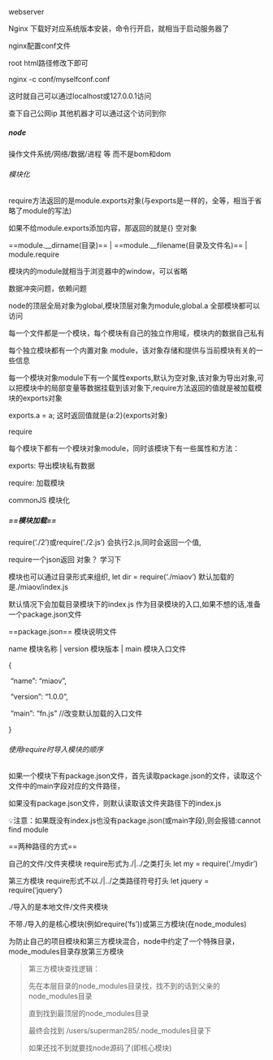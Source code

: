 webserver

Nginx 下载好对应系统版本安装，命令行开启，就相当于启动服务器了

nginx配置conf文件

root html路径修改下即可

nginx -c conf/myselfconf.conf

这时就自己可以通过localhost或127.0.0.1访问



查下自己公网ip 其他机器才可以通过这个访问到你



##### node

操作文件系统/网络/数据/进程 等 而不是bom和dom



###### 模块化

require方法返回的是module.exports对象(与exports是一样的，全等，相当于省略了module的写法)

如果不给module.exports添加内容，那返回的就是{} 空对象



==module.\_\_dirname(目录)== | ==module.\_\_filename(目录及文件名)== | module.require

模块内的module就相当于浏览器中的window，可以省略

数据冲突问题，依赖问题

node的顶层全局对象为global,模块顶层对象为module,global.a 全部模块都可以访问



每一个文件都是一个模块，每个模块有自己的独立作用域，模块内的数据自己私有

每个独立模块都有一个内置对象 module，该对象存储和提供与当前模块有关的一些信息

每一个模块对象module下有一个属性exports,默认为空对象,该对象为导出对象,可以把模块中的局部变量等数据挂载到该对象下,require方法返回的值就是被加载模块的exports对象



exports.a = a; 这时返回值就是{a:2}(exports对象)



require



每个模块下都有一个模块对象module，同时该模块下有一些属性和方法：

exports: 导出模块私有数据

require: 加载模块



commonJS 模块化



##### ==模块加载==

require(‘./2’)或require(‘./2.js’) 会执行2.js,同时会返回一个值,



require一个json返回 对象？ 学习下



模块也可以通过目录形式来组织, let dir = require(‘./miaov’) 默认加载的是./miaov/index.js

默认情况下会加载目录模块下的index.js 作为目录模块的入口,如果不想的话,准备一个package.json文件



==package.json== 模块说明文件

name 模块名称 | version 模块版本 | main 模块入口文件

{

​    “name”: “miaov”,

​    “version”: “1.0.0”,

​    “main”: “fn.js”    //改变默认加载的入口文件

}



###### 使用require时导入模块的顺序

如果一个模块下有package.json文件，首先读取package.json的文件，读取这个文件中的main字段对应的文件路径，

如果没有package.json文件，则默认读取该文件夹路径下的index.js

💡注意：如果既没有index.js也没有package.json(或main字段),则会报错:cannot find module



==两种路径的方式==

自己的文件/文件夹模块 require形式为./|../之类打头 let my = require(‘./mydir’)

第三方模块 require形式不以./|../之类路径符号打头 let jquery = require(‘jquery’)

./导入的是本地文件/文件夹模块

不带./导入的是核心模块(例如require(‘fs’))或第三方模块(在node_modules)



为防止自己的项目模块和第三方模块混合，node中约定了一个特殊目录，mode_modules目录存放第三方模块



> 第三方模块查找逻辑：
>
> 先在本层目录的node_modules目录找，找不到的话到父亲的node_modules目录
>
> 直到找到最顶层的node_modules目录
>
> 最终会找到 /users/superman285/.node_modules目录下
>
> 如果还找不到就要找node源码了(即核心模块)